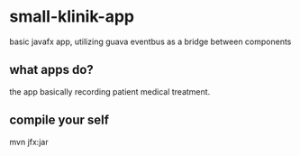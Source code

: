 # small-klinik-app
basic javafx app, utilizing guava eventbus as a bridge between components

## what apps do?
the app basically recording patient medical treatment.

## compile your self
mvn jfx:jar
